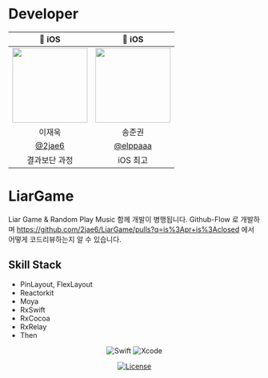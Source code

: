 

# Developer
| 🍎 iOS   | 🍏 iOS |
| :-: | :-: |
| <img src="https://avatars.githubusercontent.com/2jae6" width="150"> | <img src="https://avatars.githubusercontent.com/elppaaa" width="150"> |
|  이재욱  |  송준권  |
| [@2jae6](https://github.com/2jae6)   | [@elppaaa](https://github.com/elppaaa)
|  결과보단 과정  |  iOS 최고  |

# LiarGame
Liar Game & Random Play Music 함께 개발이 병행됩니다.
Github-Flow 로 개발하며 https://github.com/2jae6/LiarGame/pulls?q=is%3Apr+is%3Aclosed 에서 어떻게 코드리뷰하는지 알 수 있습니다.


## Skill Stack
- PinLayout, FlexLayout
- Reactorkit
- Moya
- RxSwift
- RxCocoa
- RxRelay
- Then

<div align="center">

![Swift](https://img.shields.io/badge/swift-v5.5-orange?logo=swift)
![Xcode](https://img.shields.io/badge/xcode-v13.2-blue?logo=xcode)

[![License](https://img.shields.io/badge/license-MIT-blue.svg)](https://opensource.org/licenses/MIT)

</div>
